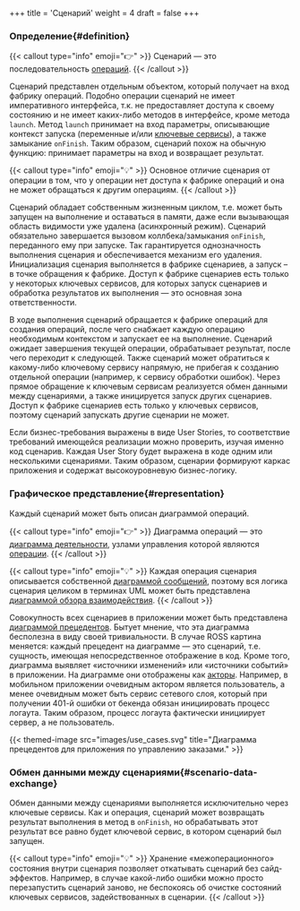 +++
title = 'Сценарий'
weight = 4
draft = false
+++

### Определение{#definition}

{{< callout type="info" emoji="👉" >}}
Сценарий — это последовательность [операций](/operation#definition "Операция — rossmanual.com").
{{< /callout >}}

Сценарий представлен отдельным объектом, который получает на вход фабрику операций. Подобно операции сценарий не имеет императивного интерфейса, т.к. не предоставляет доступа к своему состоянию и не имеет каких-либо методов в интерфейсе, кроме метода `launch`.  Метод `launch` принимает на вход параметры, описывающие контекст запуска (переменные и/или  [ключевые сервисы](/service#key-and-context-service "Жесткие и контекстные связи – rossmanual.com")), а также замыкание `onFinish`. Таким образом, сценарий похож на обычную функцию: принимает параметры на вход и возвращает результат.

{{< callout type="info" emoji="💡" >}}
Основное отличие сценария от операции в том, что у операции нет доступа к фабрике операций и она не может обращаться к другим операциям.
{{< /callout >}}

Сценарий обладает собственным жизненным циклом, т.е. может быть запущен на выполнение и оставаться в памяти, даже если вызывающая область видимости уже удалена (асинхронный режим). Сценарий обязательно завершается вызовом коллбека/замыкания `onFinish`, переданного ему при запуске. Так гарантируется однозначность выполнения сценария и обеспечивается механизм его удаления. Инициализация сценария выполняется в фабрике сценариев, а запуск – в точке обращения к фабрике. Доступ к фабрике сценариев есть только у некоторых ключевых сервисов, для которых запуск сценариев и обработка результатов их выполнения — это основная зона ответственности.

В ходе выполнения сценарий обращается к фабрике операций для создания операций, после чего снабжает каждую операцию необходимым контекстом и запускает ее на выполнение. Сценарий ожидает завершения текущей операции, обрабатывает результат, после чего переходит к следующей. Также сценарий может обратиться к какому-либо ключевому сервису напрямую, не прибегая к созданию отдельной операции (например, к сервису обработки ошибок). Через прямое обращение к ключевым сервисам реализуется обмен данными между сценариями, а также иницируется запуск других сценариев. Доступ к фабрике сценариев есть только у ключевых сервисов, поэтому сценарий запускать другие сценарии не может.

Если бизнес-требования выражены в виде User Stories, то соответствие требований имеющейся реализации можно проверить, изучая именно код сценарив. Каждая User Story будет выражена в коде одним или несколькими сценариями. Таким образом, сценарии формируют каркас приложения и содержат высокоуровневую бизнес-логику.

### Графическое представление{#representation}

Каждый сценарий может быть описан диаграммой операций.

{{< callout type="info" emoji="👉" >}}
Диаграмма операций — это [диаграмма деятельности](https://ru.wikipedia.org/wiki/Диаграмма_деятельности "Диаграмма деятельности — Википедия"), узлами управления которой являются [операции](/operation#definition "Операция — rossmanual.com").
{{< /callout >}}

{{< callout type="info" emoji="💡" >}}
Каждая операция сценария описывается собственной [диаграммой сообщений](/operation#representation "Диаграмма сообщений — rossmanual.com"), поэтому вся логика сценария целиком в терминах UML может быть представлена [диаграммой обзора взаимодействия](https://ru.wikipedia.org/wiki/Диаграмма_обзора_взаимодействия "Диаграмма обзора взаимодействия — Википедия").
{{< /callout >}}

Совокупность всех сценариев в приложении может быть представлена [диаграммой прецедентов](https://ru.wikipedia.org/wiki/Диаграмма_прецедентов "Диаграмма прецедентов – Википедия"). Бытует мнение, что эта диаграмма бесполезна в виду своей тривиальности. В случае ROSS картина меняется: каждый прецедент на диаграмме — это сценарий, т.е. сущность, имеющая непосредственное отображение в код. Кроме того, диаграмма выявляет «источники изменений» или «источники событий» в приложении. На диаграмме они отображены как [акторы](https://ru.wikipedia.org/wiki/Актор_(UML) "Актор – Википедия"). Например, в мобильном приложении очевидным актором является пользователь, а менее очевидным может быть сервис сетевого слоя, который при получении 401-й ошибки от бекенда обязан инициировать процесс логаута. Таким образом, процесс логаута фактически инициирует сервер, а не пользователь.

{{< themed-image src="images/use_cases.svg" title="Диаграмма прецедентов для приложения по управлению заказами." >}}

### Обмен данными между сценариями{#scenario-data-exchange}

Обмен данными между сценариями выполняется исключительно через ключевые сервисы. Как и операция, сценарий может возвращать результат выполнения в метод в `onFinish`, но обрабатывать этот результат все равно будет ключевой сервис, в котором сценарий был запущен.

{{< callout type="info" emoji="💡" >}}
Хранение «межоперационного» состояния внутри сценария позволяет откатывать сценарий без сайд-эффектов. Например, в случае какой-либо ошибки можно просто перезапустить сценарий заново, не беспокоясь об очистке состояний ключевых сервисов, задействованных в сценарии.
{{< /callout >}}
